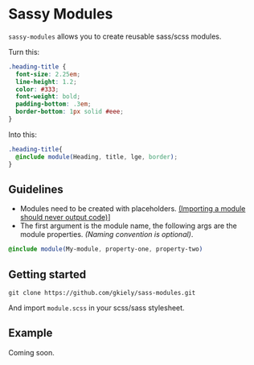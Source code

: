 Sassy Modules
=======

`sassy-modules` allows you to create reusable sass/scss modules.

Turn this:

```scss
.heading-title {
  font-size: 2.25em;
  line-height: 1.2;
  color: #333;
  font-weight: bold;
  padding-bottom: .3em;
  border-bottom: 1px solid #eee;
}
```

Into this:
```scss
.heading-title{
  @include module(Heading, title, lge, border);
}
```


Guidelines
----
- Modules need to be created with placeholders. 
  <a href="http://thesassway.com/intermediate/a-standard-module-definition-for-sass#a-module-is-a-unit-of-code-contained-in-a-partial" target="_blank">(Importing a module should never output code)</a>]
- The first argument is the module name, the following args are the module properties. 
*(Naming convention is optional)*.
```scss
@include module(My-module, property-one, property-two)
```


Getting started
----

`git clone https://github.com/gkiely/sass-modules.git`

And import `module.scss` in your scss/sass stylesheet.



Example
-----

Coming soon.
